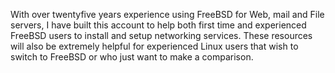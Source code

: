 With over twentyfive years experience using FreeBSD for Web, mail and File servers, I have built this account to help both first time and experienced FreeBSD users to install and setup networking services. These resources will also be extremely helpful for experienced Linux users that wish to switch to FreeBSD or who just want to make a comparison.

<!---
femtopc/femtopc is a ✨ special ✨ repository because its `README.md` (this file) appears on your GitHub profile.
You can click the Preview link to take a look at your changes.
--->
